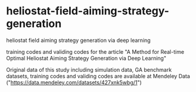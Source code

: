 # heliostat-field-aiming-strategy-generation
heliostat field aiming strategy generation via deep learning

training codes and validing codes for the article "A Method for Real-time Optimal Heliostat Aiming Strategy Generation via Deep Learning"

Original data of this study including simulation data, GA benchmark datasets, training codes and validing codes are available at Mendeley Data ("https://data.mendeley.com/datasets/427xnk5wbg/1")
